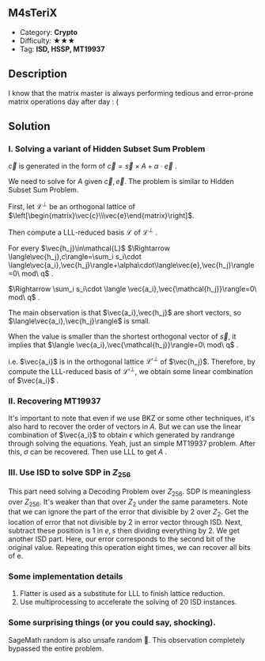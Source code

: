 ## M4sTeriX

+ Category: **Crypto**
+ Difficulty: ★★★
+ Tag: **ISD, HSSP, MT19937**

## Description

I know that the matrix master is always performing tedious and error-prone matrix operations day after day : (

## Solution

### I. Solving a variant of  Hidden Subset Sum Problem

$\vec{c}$ is generated in the form of $\vec{c} = \vec{s}\times A+\alpha\cdot \vec{e}$ .

We need to solve for $A$ given $\vec{c},\vec{e}$. The problem is similar to Hidden Subset Sum Problem.

First, let $\mathcal{L}^\bot$ 
be an orthogonal lattice  of $\left[\begin{matrix}\vec{c}\\\vec{e}\end{matrix}\right]$.

Then compute a LLL-reduced basis $\mathcal{L}$ of $\mathcal{L}^\bot$ .

For every $\vec{h_j}\in\mathcal{L}$ $\Rightarrow \langle\vec{h_j},c\rangle=\sum_i s_i\cdot \langle\vec{a_i},\vec{h_j}\rangle+\alpha\cdot\langle\vec{e},\vec{h_j}\rangle=0\ mod\ q$ .

$\Rightarrow \sum_i s_i\cdot \langle \vec{a_i},\vec{\mathcal{h_j}}\rangle=0\ mod\ q$ .

The main observation is that $\vec{a_i},\vec{h_j}$ are short vectors, so $\langle\vec{a_i},\vec{h_j}\rangle$ is small.

When the value is smaller than the shortest orthogonal vector of $\vec{s}$, it implies that $\langle \vec{a_i},\vec{\mathcal{h_j}}\rangle=0\ mod\ q$ .

i.e. $\vec{a_i}$ is in the orthogonal lattice $\mathcal{L'}^\bot$ of $\vec{h_j}$. Therefore, by compute the LLL-reduced basis of $\mathcal{L'}^\bot$, we obtain some linear combination of $\vec{a_i}$ .

### II. Recovering MT19937

It's important to note that even if we use BKZ or some other techniques, it's also hard to recover the order of vectors in $A$. But we can use the linear combination of $\vec{a_i}$ to obtain $\epsilon$ which generated by randrange  through solving the equations. Yeah, just an simple MT19937 problem. After this, $\sigma$ can be recovered. Then use LLL to get $A$ .

### III. Use ISD to solve SDP in $Z_{256}$

This part need solving a Decoding Problem over $Z_{256}$. SDP is meaningless over $Z_{256}$. It's weaker than that over $Z_2$ under the same parameters. Note that we can ignore the part of the error that divisible by 2 over $Z_2$. Get the location of error that not divisible by 2 in error vector through ISD. Next, subtract these position is 1 in $e,s$ then dividing everything by 2. We get another ISD part. Here, our error corresponds to the second bit of the original value. Repeating this operation eight times, we can recover all bits of e.

### Some implementation details

1. Flatter is used as a substitute for LLL to finish lattice reduction.
2. Use multiprocessing to accelerate the solving of 20 ISD instances.

### Some surprising things (or you could say, shocking).

SageMath random is also unsafe random 🤯. This observation completely bypassed the entire problem.
